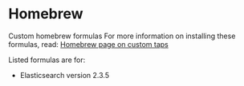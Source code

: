 # Homebrew
Custom homebrew formulas
For more information on installing these formulas, read: [Homebrew page on custom taps](https://github.com/Homebrew/brew/blob/master/docs/How-to-Create-and-Maintain-a-Tap.md#installing)

Listed formulas are for:

- Elasticsearch version 2.3.5
